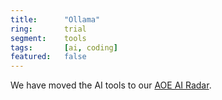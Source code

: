 ```yaml
---
title:      "Ollama"
ring:       trial
segment:    tools
tags:       [ai, coding]
featured:   false
---
```


We have moved the AI tools to our [AOE AI Radar](https://ai-radar.aoe.com/).
